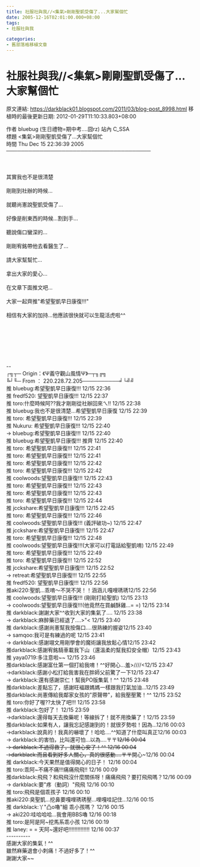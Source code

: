 ```yaml
---
title: 社服社與我//<集氣>剛剛聖凱受傷了...大家幫個忙
date: 2005-12-16T02:01:00.000+08:00
tags: 
- 社服社與我

categories:
- 舊部落格移植文章
---
```


# 社服社與我//<集氣>剛剛聖凱受傷了...大家幫個忙

原文連結: https://darkblack01.blogspot.com/2011/03/blog-post_8998.html
移植時的最後更新日期: 2012-01-29T11:10:33.803+08:00

作者 bluebug (生日禮物=期中考....囧rz) 站內 C_SSA<br />標題 &lt;集氣&gt;剛剛聖凱受傷了...大家幫個忙<br />時間 Thu Dec 15 22:36:39 2005<br />───────────────────────────────────────<br /><br /><a name='more'></a><br /><br />其實我也不是很清楚<br /><br />剛剛到社辦的時候...<br /><br />就聽尚憲說聖凱受傷了...<br /><br />好像是削東西的時候...割到手...<br /><br />聽說傷口蠻深的...<br /><br />剛剛宥銘帶他去看醫生了...<br /><br />請大家幫幫忙...<br /><br />拿出大家的愛心...<br /><br />在文章下面推文吧...<br /><br />大家一起齊推"希望聖凱早日康復!!!"<br /><br />相信有大家的加持...他應該很快就可以生龍活虎啦^^<br /><br /><br /><br /><br /><br /><br /><br />--<br />┌╗┬─ Origin：《Ψ義守觀山風情Ψ》─┬╖╔╗<br />╚┘╙─ From ： 220.228.72.205──────────╛└╝╝<br />推 bluebug:希望聖凱早日康復!!! 12/15 22:36<br />推 fredf520: 望聖凱早日康復!!! 12/15 22:37<br />推 toro:什麼時候阿??我才剛剛從社辦回來ㄟ!! 12/15&nbsp;22:38<br />推 bluebug:我也不是很清楚...希望聖凱早日康復 12/15&nbsp;22:39<br />推 toro: 希望聖凱早日康復!!! 12/15 22:39<br />推 Nukuru: 希望聖凱早日康復!!! 12/15 22:40<br />→ bluebug:希望聖凱早日康復!!! 12/15 22:40<br />推 bluebug:希望聖凱早日康復!!! 推齊 12/15 22:40<br />推 toro: 希望聖凱早日康復!!! 12/15 22:41<br />推 toro: 希望聖凱早日康復!!! 12/15 22:41<br />推 toro: 希望聖凱早日康復!!! 12/15 22:42<br />推 toro: 希望聖凱早日康復!!! 12/15 22:42<br />推 coolwoods:望聖凱早日康復!!! 12/15 22:43<br />推 toro: 希望聖凱早日康復!!! 12/15 22:43<br />推 toro: 希望聖凱早日康復!!! 12/15 22:43<br />推 toro: 希望聖凱早日康復!!! 12/15 22:44<br />推 jcckshare:希望聖凱早日康復!!! 12/15 22:45<br />推 toro: 希望聖凱早日康復!!! 12/15 22:46<br />推 coolwoods:望聖凱早日康復!!! (義評破功~) 12/15&nbsp;22:47<br />推 jcckshare:希望聖凱早日康復!!! 12/15 22:47<br />推 toro: 希望聖凱早日康復!!! 12/15 22:48<br />推 coolwoods:望聖凱早日康復!!!(大家可以打電話給聖凱唷) 12/15 22:49<br />推 toro: 希望聖凱早日康復!!! 12/15 22:49<br />推 toro: 希望聖凱早日康復!!! 12/15 22:52<br />推 jcckshare:希望聖凱早日康復!!! 12/15 22:52<br />→ retreat:希望聖凱早日康復!!! 12/15 22:55<br />推 fredf520: 望聖凱早日康復!!! 12/15 22:56<br />推aki220:聖凱...乖唷～不哭不哭！！涵涵ㄦ嘎哩琇琇12/15 22:56<br />推 coolwoods:望聖凱早日康復!!! (剛剛打給聖凱) 12/15&nbsp;23:13<br />→ coolwoods:望聖凱早日康復!!!(他竟然在買鹹酥雞...= =) 12/15 23:14<br />推 darkblack:謝謝大家^^收到大家的集氣了.... 12/15&nbsp;23:38<br />→ darkblack:麻醉藥已經退了....&gt;"&lt;  12/15 23:40<br />推 darkblack:感謝尚憲幫我按傷口....很熟練的握姿12/15 23:40<br />→ samqoo:我可是有練過的呢 12/15 23:41<br />→ darkblack:感謝翊文用剛學會的魔術讓我放鬆心情12/15 23:42<br />推darkblack:感謝宥銘騎車載我下山（還溫柔的幫我扣安全帽）12/15 23:43<br />推 yaya0719:多注意啦~~ 12/15 23:46<br />推darkblack:感謝富仕第一個打給我唷！^^好開心...羞&gt;////&lt;12/15 23:47<br />→darkblack:感謝小松打給我害我在胖師父前驚了一下12/15 23:47<br />→ darkblack:還有感謝崇仁！幫我PO版集氣！^^ 12/15&nbsp;23:48<br />推darkblack:差點忘了，感謝旺褔跟媽媽一樣跟我打氣加油...12/15 23:49<br />推darkblack:尚憲傳給我鄰家女孩的"原聲帶"，給我壓壓驚！^^&nbsp;12/15 23:52<br />推 toro:你好了喔??太快了吧!!! 12/15 23:58<br />推 darkblack:包好了！ 12/15 23:59<br />→darkblack:還得每天去換藥呢！等線拆了！就不用換藥了！12/15 23:59<br />推darkblack:如果有人，讓我忘記感謝到的！就很歹勢啦！因為...12/16 00:03<br />→darkblack:說真的！我真的嚇壞了！哈哈....^^知道了什麼叫真正12/16 00:03<br />→ darkblack:的害怕，比叫還可怕...以為....〒〒~~12/16 00:04<br />→ darkblack:不過得救了，就很心安了！^^ 12/16&nbsp;00:04<br />→darkblack:而且看到好多人關心，真的很感動....〒〒~~開心~12/16 00:04<br />推 darkblack:今天果然是值得開心的日子！ 12/16&nbsp;00:04<br />推 toro:乖阿~不痛不痛!!!痛痛飛飛!! 12/16 00:09<br />推darkblack:飛飛？和飛飛沒什麼關係呀！痛痛飛飛？要打飛飛嗎？12/16 00:09<br />→ darkblack:要"疼（動詞）"飛飛 12/16 00:10<br />推 toro:飛飛是個乖孩子 12/16 00:10<br />推aki220:臭聖凱...挖鼻要嘎哩琇琇壓...哩嘎哇記住...12/16 00:15<br />推 darkblack:丫"凸o嚕"細 乖小孩嗎？ 12/16 00:15<br />→ aki220:哇哈哈哈...我會用BBS嚕 12/16 00:18<br />推 toro:是阿是阿~挖馬系乖小孩 12/16 00:19<br />推 laney: = = 天阿~還好吧!!!!!!!!!!!!!! 12/16 00:37<br />----------<br />感謝大家的集氣！^^<br />雖然麻藥退會小刺痛！不過好多了！^^<br />謝謝大家~~
